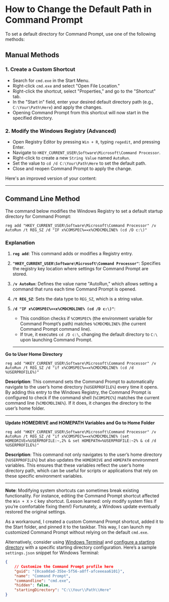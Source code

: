 # How to Change the Default Path in Command Prompt

To set a default directory for Command Prompt, use one of the following methods:

## Manual Methods

### 1. Create a Custom Shortcut

- Search for `cmd.exe` in the Start Menu.
- Right-click `cmd.exe` and select "Open File Location."
- Right-click the shortcut, select "Properties," and go to the "Shortcut" tab.
- In the "Start in" field, enter your desired default directory path (e.g., `C:\Your\Path\Here`) and apply the changes.
- Opening Command Prompt from this shortcut will now start in the specified directory.

### 2. Modify the Windows Registry (Advanced)

- Open Registry Editor by pressing `Win + R`, typing `regedit`, and pressing Enter.
- Navigate to `HKEY_CURRENT_USER\Software\Microsoft\Command Processor`.
- Right-click to create a new `String Value` named `AutoRun`.
- Set the value to `cd /d C:\Your\Path\Here` to set the default path.
- Close and reopen Command Prompt to apply the change.

Here's an improved version of your content:

---

## Command Line Method

The command below modifies the Windows Registry to set a default startup directory for Command Prompt:

```shell
reg add "HKEY_CURRENT_USER\Software\Microsoft\Command Processor" /v AutoRun /t REG_SZ /d "IF x%COMSPEC%==x%CMDCMDLINE% (cd /D c:\)"
```

### Explanation

1. **`reg add`**: This command adds or modifies a Registry entry.

2. **`"HKEY_CURRENT_USER\Software\Microsoft\Command Processor"`**: Specifies the registry key location where settings for Command Prompt are stored.

3. **`/v AutoRun`**: Defines the value name "AutoRun," which allows setting a command that runs each time Command Prompt is opened.

4. **`/t REG_SZ`**: Sets the data type to `REG_SZ`, which is a string value.

5. **`/d "IF x%COMSPEC%==x%CMDCMDLINE% (cd /D c:\)"`**:
   
   - This condition checks if `%COMSPEC%` (the environment variable for Command Prompt’s path) matches `%CMDCMDLINE%` (the current Command Prompt command line). 
   - If true, it executes `cd /D c:\`, changing the default directory to `C:\` upon launching Command Prompt.
   
   ---

**Go to User Home Directory**

```batch
reg add "HKEY_CURRENT_USER\Software\Microsoft\Command Processor" /v AutoRun /t REG_SZ /d "if x%COMSPEC%==x%CMDCMDLINE% (cd /d %USERPROFILE%)"
```

**Description**: This command sets the Command Prompt to automatically navigate to the user’s home directory (`%USERPROFILE%`) every time it opens. By adding this entry to the Windows Registry, the Command Prompt is configured to check if the command shell (`%COMSPEC%`) matches the current command line (`%CMDCMDLINE%`). If it does, it changes the directory to the user’s home folder.

---

**Update HOMEDRIVE and HOMEPATH Variables and Go to Home Folder**

```batch
reg add "HKEY_CURRENT_USER\Software\Microsoft\Command Processor" /v AutoRun /t REG_SZ /d "if x%COMSPEC%==x%CMDCMDLINE% (set HOMEDRIVE=%USERPROFILE:~,2% & set HOMEPATH=%USERPROFILE:~2% & cd /d %USERPROFILE%)"
```

**Description**: This command not only navigates to the user’s home directory (`%USERPROFILE%`) but also updates the `HOMEDRIVE` and `HOMEPATH` environment variables. This ensures that these variables reflect the user’s home directory path, which can be useful for scripts or applications that rely on these specific environment variables.

---

**Note**: Modifying system shortcuts can sometimes break existing functionality. For instance, editing the Command Prompt shortcut affected the `Win + X` > `C` key shortcut. (Lesson learned: only modify system files if you’re comfortable fixing them!) Fortunately, a Windows update eventually restored the original settings.

As a workaround, I created a custom Command Prompt shortcut, added it to the Start folder, and pinned it to the taskbar. This way, I can launch my customized Command Prompt without relying on the default `cmd.exe`.

Alternatively, consider using [Windows Terminal](https://learn.microsoft.com/en-us/windows/terminal/) and [configure a starting directory](https://learn.microsoft.com/en-us/windows/terminal/customize-settings/profile-settings#starting-directory) with a specific starting directory configuration. Here’s a sample `settings.json` snippet for Windows Terminal:

```json
{
    // Customize the Command Prompt profile here
    "guid": "{0caa0dad-35be-5f56-a8ff-afceeeaa6101}",
    "name": "Command Prompt",
    "commandline": "cmd.exe",
    "hidden": false,
    "startingDirectory": "C:\\Your\\Path\\Here"
}
```
